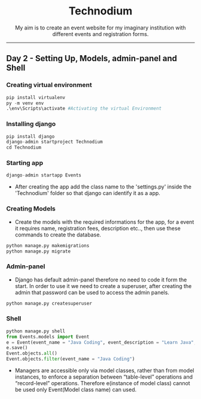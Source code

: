 <div align = "center">
  <h1>Technodium</h1>
My aim is to create an event website for my imaginary institution with different events and registration forms. 
</div>

<hr>

## Day 2 - Setting Up, Models, admin-panel and Shell

### Creating virtual environment 
```python
pip install virtualenv
py -m venv env
.\env\Scripts\activate #Activating the virtual Environment
```

### Installing django 
```python
pip install django
django-admin startproject Technodium
cd Technodium
```

### Starting app 
```python
django-admin startapp Events
```
- After creating the app add the class name to the 'settings.py' inside the 'Technodium' folder so that django can identify it as a app.

### Creating Models
- Create the models with the required informations for the app, for a event it requires name, registration fees, description etc.., then use these commands to create the database.
```python
python manage.py makemigrations 
python manage.py migrate
```

### Admin-panel
- Django has default admin-panel therefore no need to code it form the start. In order to use it we need to create a superuser, after creating the admin that password can be used to access the admin panels.
```python
python manage.py createsuperuser
```

### Shell
```python
python manage.py shell
from Events.models import Event
e = Event(event_name = "Java Coding", event_description = "Learn Java", registration_fees = "125")
e.save()
Event.objects.all()
Event.objects.filter(event_name = "Java Coding")
```
- Managers are accessible only via model classes, rather than from model instances, to enforce a separation between “table-level” operations and “record-level” operations. Therefore e(instance of model class) cannot be used only Event(Model class name) can used.

